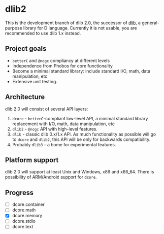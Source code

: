 dlib2
=====
This is the development branch of dlib 2.0, the successor of [dlib](https://github.com/gecko0307/dlib), a general-purpose library for D language. Currently it is not usable, you are recommended to use dlib 1.x instead.

Project goals
-------------
* `betterC` and `@nogc` compliancy at different levels
* Independence from Phobos for core functionality
* Become a minimal standard library: include standard I/O, math, data manipulation, etc
* Extensive unit testing.

Architecture
------------
dlib 2.0 will consist of several API layers:
1. `dcore` - `betterC`-compliant low-level API, a minimal standard library replacement with I/O, math, data manipulation, etc
2. `dlib2` - `@nogc` API with high-level features. 
3. `dlib` - classic dlib 0.x/1.x API. As much functionality as possible will go to `dcore` and `dlib2`, this API will be only for backwards compatibility.
4. Probably `dlib3` - a home for experimental features.

Platform support
----------------
dlib 2.0 will support at least Unix and Windows, x86 and x86_64. There is possibility of ARM/Android support for `dcore`. 

Progress
--------
* [ ] dcore.container
* [ ] dcore.math
* [x] dcore.memory
* [ ] dcore.stdio
* [ ] dcore.text
